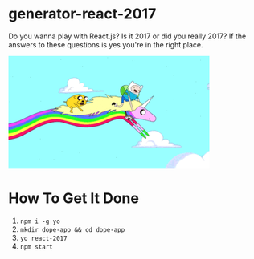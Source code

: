 # generator-react-2017
Do you wanna play with React.js? Is it 2017 or did you really 2017? If the answers to these questions is yes you're in the right place. 

![totally awesome pic](https://github.com/mattc41190/generator-react-2017/blob/master/gifs/advTime.gif)

# How To Get It Done

1. `npm i -g yo`
2. `mkdir dope-app && cd dope-app`
3. `yo react-2017`
4. `npm start`
